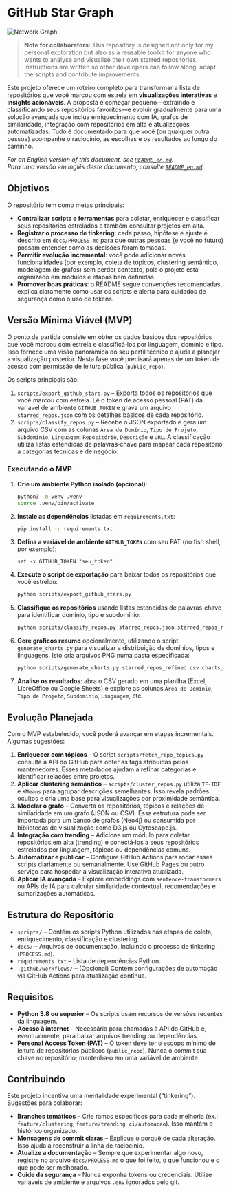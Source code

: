 # GitHub Star Graph

<!-- Hero image illustrating the concept of a connected star network -->
![Network Graph](images/network_graph.png)

> **Note for collaborators:** This repository is designed not only for my personal exploration but also as a reusable toolkit for anyone who wants to analyse and visualise their own starred repositories.  Instructions are written so other developers can follow along, adapt the scripts and contribute improvements.

Este projeto oferece um roteiro completo para transformar a lista de repositórios que você marcou com estrela em **visualizações interativas** e **insights acionáveis**. A proposta é começar pequeno—extraindo e classificando seus repositórios favoritos—e evoluir gradualmente para uma solução avançada que inclua enriquecimento com IA, grafos de similaridade, integração com repositórios em alta e atualizações automatizadas. Tudo é documentado para que você (ou qualquer outra pessoa) acompanhe o raciocínio, as escolhas e os resultados ao longo do caminho.

*For an English version of this document, see [`README_en.md`](README_en.md).*  
*Para uma versão em inglês deste documento, consulte [`README_en.md`](README_en.md).*  

## Objetivos

O repositório tem como metas principais:

* **Centralizar scripts e ferramentas** para coletar, enriquecer e classificar seus repositórios estrelados e também consultar projetos em alta.
* **Registrar o processo de tinkering**: cada passo, hipótese e ajuste é descrito em `docs/PROCESS.md` para que outras pessoas (e você no futuro) possam entender como as decisões foram tomadas.
* **Permitir evolução incremental**: você pode adicionar novas funcionalidades (por exemplo, coleta de tópicos, clustering semântico, modelagem de grafos) sem perder contexto, pois o projeto está organizado em módulos e etapas bem definidas.
* **Promover boas práticas**: o README segue convenções recomendadas, explica claramente como usar os scripts e alerta para cuidados de segurança como o uso de tokens.

## Versão Mínima Viável (MVP)

O ponto de partida consiste em obter os dados básicos dos repositórios que você marcou com estrela e classificá‑los por linguagem, domínio e tipo. Isso fornece uma visão panorâmica do seu perfil técnico e ajuda a planejar a visualização posterior. Nesta fase você precisará apenas de um token de acesso com permissão de leitura pública (`public_repo`).

Os scripts principais são:

1. `scripts/export_github_stars.py` – Exporta todos os repositórios que você marcou com estrela. Lê o token de acesso pessoal (PAT) da variável de ambiente `GITHUB_TOKEN` e grava um arquivo `starred_repos.json` com os detalhes básicos de cada repositório.
2. `scripts/classify_repos.py` – Recebe o JSON exportado e gera um arquivo CSV com as colunas `Área de Domínio`, `Tipo de Projeto`, `Subdomínio`, `Linguagem`, `Repositório`, `Descrição` e `URL`. A classificação utiliza listas estendidas de palavras‑chave para mapear cada repositório a categorias técnicas e de negócio.

### Executando o MVP

1. **Crie um ambiente Python isolado (opcional)**:

   ```bash
   python3 -m venv .venv
   source .venv/bin/activate
   ```

2. **Instale as dependências** listadas em `requirements.txt`:

   ```bash
   pip install -r requirements.txt
   ```

3. **Defina a variável de ambiente `GITHUB_TOKEN`** com seu PAT (no fish shell, por exemplo):

   ```fish
   set -x GITHUB_TOKEN "seu_token"
   ```

4. **Execute o script de exportação** para baixar todos os repositórios que você estrelou:

   ```bash
   python scripts/export_github_stars.py
   ```

5. **Classifique os repositórios** usando listas estendidas de palavras‑chave para identificar domínio, tipo e subdomínio:

   ```bash
   python scripts/classify_repos.py starred_repos.json starred_repos_refined.csv
   ```

6. **Gere gráficos resumo** opcionalmente, utilizando o script `generate_charts.py` para visualizar a distribuição de domínios, tipos e linguagens.  Isto cria arquivos PNG numa pasta especificada:

   ```bash
   python scripts/generate_charts.py starred_repos_refined.csv charts_output
   ```

6. **Analise os resultados**: abra o CSV gerado em uma planilha (Excel, LibreOffice ou Google Sheets) e explore as colunas `Área de Domínio`, `Tipo de Projeto`, `Subdomínio`, `Linguagem`, etc.

## Evolução Planejada

Com o MVP estabelecido, você poderá avançar em etapas incrementais. Algumas sugestões:

1. **Enriquecer com tópicos** – O script `scripts/fetch_repo_topics.py` consulta a API do GitHub para obter as tags atribuídas pelos mantenedores. Esses metadados ajudam a refinar categorias e identificar relações entre projetos.
2. **Aplicar clustering semântico** – `scripts/cluster_repos.py` utiliza `TF‑IDF` e `KMeans` para agrupar descrições semelhantes. Isso revela padrões ocultos e cria uma base para visualizações por proximidade semântica.
3. **Modelar o grafo** – Converta os repositórios, tópicos e relações de similaridade em um grafo (JSON ou CSV). Essa estrutura pode ser importada para um banco de grafos (Neo4j) ou consumida por bibliotecas de visualização como D3.js ou Cytoscape.js.
4. **Integração com trending** – Adicione um módulo para coletar repositórios em alta (trending) e conectá‑los a seus repositórios estrelados por linguagem, tópicos ou dependências comuns.
5. **Automatizar e publicar** – Configure GitHub Actions para rodar esses scripts diariamente ou semanalmente. Use GitHub Pages ou outro serviço para hospedar a visualização interativa atualizada.
6. **Aplicar IA avançada** – Explore embeddings com `sentence-transformers` ou APIs de IA para calcular similaridade contextual, recomendações e sumarizações automáticas.

## Estrutura do Repositório

- `scripts/` – Contém os scripts Python utilizados nas etapas de coleta, enriquecimento, classificação e clustering.
- `docs/` – Arquivos de documentação, incluindo o processo de tinkering (`PROCESS.md`).
- `requirements.txt` – Lista de dependências Python.
- `.github/workflows/` – (Opcional) Contém configurações de automação via GitHub Actions para atualização contínua.

## Requisitos

* **Python 3.8 ou superior** – Os scripts usam recursos de versões recentes da linguagem.
* **Acesso à internet** – Necessário para chamadas à API do GitHub e, eventualmente, para baixar arquivos trending ou dependências.
* **Personal Access Token (PAT)** – O token deve ter o escopo mínimo de leitura de repositórios públicos (`public_repo`). Nunca o commit sua chave no repositório; mantenha‑o em uma variável de ambiente.

## Contribuindo

Este projeto incentiva uma mentalidade experimental (“tinkering”). Sugestões para colaborar:

* **Branches temáticos** – Crie ramos específicos para cada melhoria (ex.: `feature/clustering`, `feature/trending`, `ci/automacao`). Isso mantém o histórico organizado.
* **Mensagens de commit claras** – Explique o porquê de cada alteração. Isso ajuda a reconstruir a linha de raciocínio.
* **Atualize a documentação** – Sempre que experimentar algo novo, registre no arquivo `docs/PROCESS.md` o que foi feito, o que funcionou e o que pode ser melhorado.
* **Cuide da segurança** – Nunca exponha tokens ou credenciais. Utilize variáveis de ambiente e arquivos `.env` ignorados pelo git.